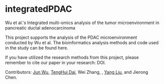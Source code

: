 # integratedPDAC
Wu et al.'s Integrated multi-omics analysis of the tumor microenvironment in pancreatic ductal adenocarcinoma

This project supports the analysis of the PDAC microenvironment conducted by Wu et al. The bioinformatics analysis methods and code used in the study can be found here.

If you have utilized the research methods from this project, please remember to cite our paper in your research: DOI.

Contributors: [Jun Wu](https://github.com/JunekureWu), [TengHui Dai](https://github.com/lilguang), Wei Zhang, , [Yang Liu](https://github.com/yliuup), and Jierong Chen.
